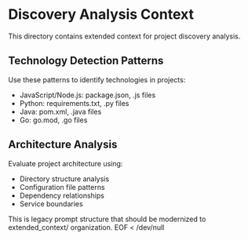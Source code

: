 # Discovery Analysis Context

This directory contains extended context for project discovery analysis.

## Technology Detection Patterns

Use these patterns to identify technologies in projects:
- JavaScript/Node.js: package.json, .js files
- Python: requirements.txt, .py files  
- Java: pom.xml, .java files
- Go: go.mod, .go files

## Architecture Analysis

Evaluate project architecture using:
- Directory structure analysis
- Configuration file patterns
- Dependency relationships
- Service boundaries

This is legacy prompt structure that should be modernized to extended_context/ organization.
EOF < /dev/null
